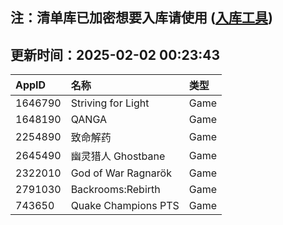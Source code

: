 ## 注：清单库已加密想要入库请使用 ([入库工具](https://github.com/BlankTMing/ManifestAutoUpdate/releases))

## 更新时间：2025-02-02 00:23:43
| AppID | 名称 | 类型  |
| :-------------------- | :----------------------------- | :----------- |
| 1646790 | Striving for Light| Game |
| 1648190 | QANGA| Game |
| 2254890 | 致命解药| Game |
| 2645490 | 幽灵猎人 Ghostbane| Game |
| 2322010 | God of War Ragnarök| Game |
| 2791030 | Backrooms:Rebirth| Game |
| 743650 | Quake Champions PTS| Game |
